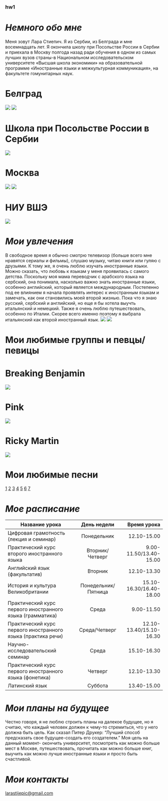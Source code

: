 ### hw1 ###
# *Немного обо мне* #
Меня зовут Лара Cтиепич. Я из Сербии, из Белграда и мне восемнадцать лет. Я окончила школу при Посольстве России в Сербии и приехала в Москву полгода назад ради обучения в одном из самых лучших вузов страны-в Национальном исследовательском университете «Высшая школа экономики» на образовательной программе «Иностранные языки и межкультурная коммуникация», на факультете гомунитарных наук. 
# Белград #
![](https://lonelyplanetwp.imgix.net/2017/09/Belgrade-Knez-Mihailova-street-af958c3aa30c.jpg?crop=entropy&fit=crop&h=421&sharp=10&vib=20&w=748) ![](http://nomadcapitalist.com/wp-content/uploads/2017/08/Belgrade-Featured.jpg)
# Школа при Посольстве России в Сербии #
![](http://www.shkolaserb.ru/kontent/stranicy/shkola/shkola2015.jpg) 
# Москва #
![](https://www.delfin-tour.ru/ai/html/92/images/0/12.jpg) ![](https://assets1.bmstatic.com/assets/bookshelves-covers/ff/46/37f5074e6b828c369f0533859ff59a28-iK2n0dDd-ipad.jpg)
# НИУ ВШЭ #
![](https://moscow.hse.ru/data/2017/07/03/1171253097/20170614_1034-Pano.jpg) 
# *Мои увлечения* #
В свободное время я обычно смотрю телевизор (больше всего мне нравятся сериалы и фильмы), слушаю музыку, читаю книги или гуляю с друзьями. К тому же, я очень люблю изучать иностранные языки. Можно сказать, что любовь к языкам у меня проявилась с самого детства. Поскольку моя мама переводчик с арабского языка на сербский, она понимала, насколько важно знать иностранные языки, особенно английский, который является международным. Постепенно под ее влиянием я начала проявлять интерес к иностранным языкам и замечать, как они становились моей второй жизнью. Пока что я знаю русский, сербский и английский, но еще я бы хотела выучть итальянский и немецкий. Также я очень люблю путешествовать, особенно по Италии. Скорее всего именно поэтому я выбрала итальянский как второй иностранный язык.
![](http://humanities.exeter.ac.uk/media/universityofexeter/collegeofhumanities/foreign_language_centre_930.jpg) ![](https://www2.naz.edu/files/2613/9152/9631/Modern-Foreign-Languages.jpg) 
# Мои любимые группы и певцы/певицы #
# Breaking Benjamin #
![](https://i.makeagif.com/media/7-14-2015/oG-pYA.gif)
# Pink #
![](https://media.giphy.com/media/xTg8B2QpPwcTxwReQU/giphy.gif)
# Ricky Martin #
![](https://media.giphy.com/media/xT9IgoYQTCXxb0Zqtq/source.gif)
# Мои любимые песни #
[1](https://www.youtube.com/watch?v=p47fEXGabaY&list=PLP3XXWil4T2C0ANJu-l7MSO9c-wSz0vmz) [2](https://www.youtube.com/watch?v=t0imaSCnSuA) [3](https://www.youtube.com/watch?v=Pv0PAchVGCw) [4](https://www.youtube.com/watch?v=ULTtWUZhD9c) [5](https://www.youtube.com/watch?v=qQ3qJmgktS0&list=PL89v5UCz1sHi0JsQxQ8DBatNvs6pDV_FK) [6](https://www.youtube.com/watch?v=1cQh1ccqu8M) [7](https://www.youtube.com/watch?v=6XVrWSdCTN4)
# *Мое расписание* #
Название урока|День недели|Время урока
---|:---:|---:|
Цифровая грамотность (лекция и семинар)|Понедельник|12.10-15.00
Практический курс второго иностранного языка|Вторник/Четверг|9.00-11.50/13.40-15.00
Английский язык (факультатив)|Вторник|12.10-13.30
История и культура Великобритании|Понедельник/Пятница|15.10-16.30/16.40-18.00
Практический курс первого иностранного языка (грамматика)|Среда|9.00-11.50
Практический курс первого иностранного языка (практика речи)|Среда/Четверг|12.10-13.40/15.10-16.30
Научно-исследовательский семинар|Среда|15.10-16.30
Практический курс первого иностранного языка (фонетика)|Четверг|12.10-13.30
Латинский язык|Суббота|13.40-15.00
# *Мои планы на будущее* #
Честно говоря, я не люблю строить планы на далекое будущее, но я считаю, что каждый человек должен к чему-то стремиться, что у него должна быть цель. Как сказал Питер Друкер: “Лучший способ предсказать свое будущее-создать его создателем.” Моя цель на данный момент- окончить университет, посмотреть как можно больше мест в Москве, путешествовать, прочитать как можно больше книг, выучить как можно лучше иностранные языки и просто быть счастливой. 
# *Мои контакты* #
larastijepic@gmail.com
